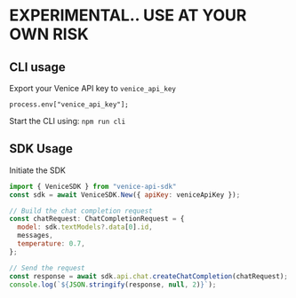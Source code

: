 # EXPERIMENTAL.. USE AT YOUR OWN RISK


## CLI usage

Export your Venice API key to  `venice_api_key`

```
process.env["venice_api_key"];
```

Start the CLI using: `npm run cli`

## SDK Usage

Initiate the SDK

```js
import { VeniceSDK } from "venice-api-sdk"
const sdk = await VeniceSDK.New({ apiKey: veniceApiKey });

// Build the chat completion request
const chatRequest: ChatCompletionRequest = {
  model: sdk.textModels?.data[0].id,
  messages,
  temperature: 0.7,
};

// Send the request
const response = await sdk.api.chat.createChatCompletion(chatRequest);
console.log(`${JSON.stringify(response, null, 2)}`);
```